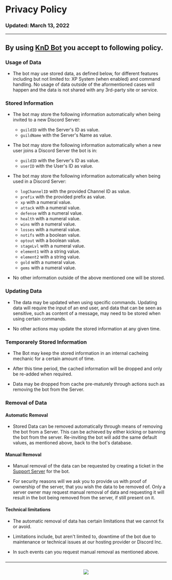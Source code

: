 # Privacy Policy
### Updated: March 13, 2022
---

## By using [KnD Bot](https://discord.com/api/oauth2/authorize?client_id=776559492413784114&permissions=517544070208&scope=bot%20applications.commands) you accept to following policy.


### Usage of Data

- The bot may use stored data, as defined below, for different features including but not limited to: XP System (when enabled) and command handling.
No usage of data outside of the aformentioned cases will happen and the data is not shared with any 3rd-party site or service.

### Stored Information

- The bot may store the following information automatically when being invited to a new Discord Server:
    - `guildID` with the Server's ID as value.
    - `guildName` with the Server's Name as value.

- The bot may store the following information automatically when a new user joins a Discord Server the bot is in:
    - `guildID` with the Server's ID as value.
    - `userID` with the User's ID as value.

- The bot may store the following information automatically when being used in a Discord Server:
    - `logChannelID` with the provided Channel ID as value.
    - `prefix` with the provided prefix as value.
    - `xp` with a numeral value.
    - `attack` with a numeral value.
    - `defense` with a numeral value.
    - `health` with a numeral value.
    - `wins` with a numeral value.
    - `losses` with a numeral value.
    - `notifs` with a boolean value.
    - `optout` with a boolean value.
    - `stageLvl` with a numeral value.
    - `element1` with a string value.
    - `element2` with a string value.
    - `gold` with a numeral value.
    - `gems` with a numeral value.

- No other information outside of the above mentioned one will be stored.

### Updating Data

- The data may be updated when using specific commands.
Updating data will require the input of an end user, and data that can be seen as sensitive, such as content of a message, may need to be stored when using certain commands.

- No other actions may update the stored information at any given time.

### Temporarely Stored Information

- The Bot may keep the stored information in an internal cacheing mechanic for a certain amount of time.

- After this time period, the cached information will be dropped and only be re-added when required.

- Data may be dropped from cache pre-maturely through actions such as removing the bot from the Server.

### Removal of Data

#### Automatic Removal

- Stored Data can be removed automatically through means of removing the bot from a Server. This can be achieved by either kicking or banning the bot from the server. Re-inviting the bot will add the same default values, as mentioned above, back to the bot's database.

#### Manual Removal

- Manual removal of the data can be requested by creating a ticket in the [Support Server](https://discord.gg/MdFUxqSTEk) for the bot.

- For security reasons will we ask you to provide us with proof of ownership of the server, that you wish the data to be removed of. Only a server owner may request manual removal of data and requesting it will result in the bot being removed from the server, if still present on it.
#### Technical limitations
- The automatic removal of data has certain limitations that we cannot fix or avoid.

- Limitations include, but aren't limited to, downtime of the bot due to maintenance or technical issues at our hosting provider or Discord Inc.

- In such events can you request manual removal as mentioned above.
###
---
###
<div align="center">
<a href="https://discord.gg/MdFUxqSTEk"><img src="https://invidget.switchblade.xyz/MdFUxqSTEk"/></a>
<br></br>
